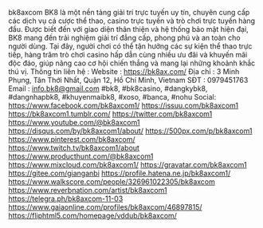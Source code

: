 bk8axcom
BK8 là một nền tảng giải trí trực tuyến uy tín, chuyên cung cấp các dịch vụ cá cược thể thao, casino trực tuyến và trò chơi trực tuyến hàng đầu. Được biết đến với giao diện thân thiện và hệ thống bảo mật hiện đại, BK8 mang đến trải nghiệm giải trí đẳng cấp, phong phú và an toàn cho người dùng. Tại đây, người chơi có thể tận hưởng các sự kiện thể thao trực tiếp, hàng trăm trò chơi casino hấp dẫn cùng nhiều ưu đãi và khuyến mãi độc đáo, giúp nâng cao cơ hội chiến thắng và mang lại những khoảnh khắc thú vị.
Thông tin liên hệ :
Website : https://bk8ax.com/
Địa chỉ : 3 Minh Phụng, Tân Thới Nhất, Quận 12, Hồ Chí Minh, Vietnam
SĐT : 0979451763
Email : info.bk8@gmail.com
#bk8, #bk8casino, #dangkybk8, #dangnhapbk8, #khuyenmaibk8, #xoso, #banca, #nohu
Social:
https://www.facebook.com/bk8axcom1/
https://issuu.com/bk8axcom1
https://bk8axcom1.tumblr.com/
https://twitter.com/bk8axcom1
https://www.youtube.com/@bk8axcom1
https://disqus.com/by/bk8axcom1/about/
https://500px.com/p/bk8axcom1
https://www.pinterest.com/bk8axcom/
https://www.twitch.tv/bk8axcom1/about
https://www.producthunt.com/@bk8axcom1
https://www.mixcloud.com/bk8axcom1/
https://gravatar.com/bk8axcom1
https://gitee.com/gianganbi
https://profile.hatena.ne.jp/bk8axcom1/
https://www.walkscore.com/people/326961022305/bk8axcom
https://www.reverbnation.com/artist/bk8axcom1
https://telegra.ph/bk8axcom-11-03
https://www.gaiaonline.com/profiles/bk8axcom/46897815/
https://fliphtml5.com/homepage/vddub/bk8axcom/



